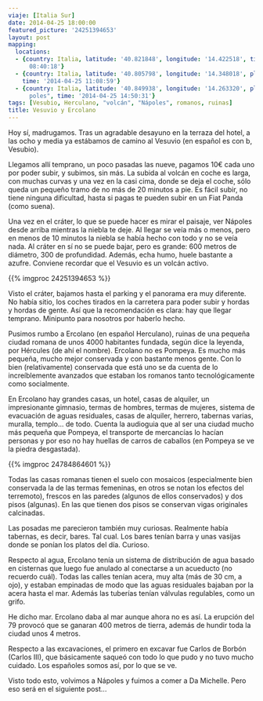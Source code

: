 ```yaml
---
viaje: [Italia Sur]
date: 2014-04-25 18:00:00
featured_picture: '24251394653'
layout: post
mapping:
  locations:
  - {country: Italia, latitude: '40.821848', longitude: '14.422518', time: '2014-04-25
      08:40:18'}
  - {country: Italia, latitude: '40.805798', longitude: '14.348018', place: Ercolano,
    time: '2014-04-25 11:08:59'}
  - {country: Italia, latitude: '40.849938', longitude: '14.263320', place: "Ná\
      poles", time: '2014-04-25 14:50:31'}
tags: [Vesubio, Herculano, "volcán", "Nápoles", romanos, ruinas]
title: Vesuvio y Ercolano
---
```

Hoy sí, madrugamos. Tras un agradable desayuno en la terraza del hotel, a las ocho y media ya estábamos de camino al Vesuvio (en español es con b, Vesubio).

Llegamos allí temprano, un poco pasadas las nueve, pagamos 10€ cada uno por poder subir, y subimos, sin más. La subida al volcán en coche es larga, con muchas curvas y una vez en la casi cima, donde se deja el coche, sólo queda un pequeño tramo de no más de 20 minutos a pie. Es fácil subir, no tiene ninguna dificultad, hasta si pagas te pueden subir en un Fiat Panda (como suena).

Una vez en el cráter, lo que se puede hacer es mirar el paisaje, ver Nápoles desde arriba mientras la niebla te deje. Al llegar se veía más o menos, pero en menos de 10 minutos la niebla se había hecho con todo y no se veía nada. Al cráter en sí no se puede bajar, pero es grande: 600 metros de diámetro, 300 de profundidad. Además, echa humo, huele bastante a azufre. Conviene recordar que el Vesuvio es un volcán activo.

{{% imgproc 24251394653 %}}

Visto el cráter, bajamos hasta el parking y el panorama era muy diferente. No había sitio, los coches tirados en la carretera para poder subir y hordas y hordas de gente. Así que la recomendación es clara: hay que llegar temprano. Minipunto para nosotros por haberlo hecho.

Pusimos rumbo a Ercolano (en español Herculano), ruinas de una pequeña ciudad romana de unos 4000 habitantes fundada, según dice la leyenda, por Hércules (de ahí el nombre). Ercolano no es Pompeya. Es mucho más pequeña, mucho mejor conservada y con bastante menos gente. Con lo bien (relativamente) conservada que está uno se da cuenta de lo increíblemente avanzados que estaban los romanos tanto tecnológicamente como socialmente.

En Ercolano hay grandes casas, un hotel, casas de alquiler, un impresionante gimnasio, termas de hombres, termas de mujeres, sistema de evacuación de aguas residuales, casas de alquiler, herrero, tabernas varias, muralla, templo... de todo. Cuenta la audioguia que al ser una ciudad mucho más pequeña que Pompeya, el transporte de mercancías lo hacían personas y por eso no hay huellas de carros de caballos (en Pompeya se ve la piedra desgastada).

{{% imgproc 24784864601 %}}

Todas las casas romanas tienen el suelo con mosaicos (especialmente bien conservada la de las termas femeninas, en otros se notan los efectos del terremoto), frescos en las paredes (algunos de ellos conservados) y dos pisos (algunas). En las que tienen dos pisos se conservan vigas originales calcinadas.

Las posadas me parecieron también muy curiosas. Realmente había tabernas, es decir, bares. Tal cual. Los bares tenían barra y unas vasijas donde se ponían los platos del día. Curioso.

Respecto al agua, Ercolano tenía un sistema de distribución de agua basado en cisternas que luego fue anulado al conectarse a un acueducto (no recuerdo cuál). Todas las calles tenían acera, muy alta (más de 30 cm, a ojo), y estaban empinadas de modo que las aguas residuales bajaban por la acera hasta el mar. Además las tuberías tenían válvulas regulables, como un grifo.

He dicho mar. Ercolano daba al mar aunque ahora no es así. La erupción del 79 provocó que se ganaran 400 metros de tierra, además de hundir toda la ciudad unos 4 metros.

Respecto a las excavaciones, el primero en excavar fue Carlos de Borbón (Carlos III), que básicamente saqueó con todo lo que pudo y no tuvo mucho cuidado. Los españoles somos así, por lo que se ve.

Visto todo esto, volvimos a Nápoles y fuimos a comer a Da Michelle. Pero eso será en el siguiente post...


